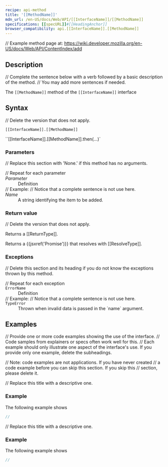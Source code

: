 ```yaml
---
recipe: api-method
title: '[[MethodName]]'
mdn_url: /en-US/docs/Web/API/[[InterfaceName]]/[[MethodName]]
specifications: [[specURL]]#[[HeadingAnchor]]
browser_compatibility: api.[[InterfaceName]].[[MethodName]]
---
```


// Example method page at: https://wiki.developer.mozilla.org/en-US/docs/Web/API/ContentIndex/add

## Description

// Complete the sentence below with a verb followed by a basic description of the method.
// You may add more sentences if needed.

The `[[MethodName]]` method of the `[[InterfaceName]]` interface

## Syntax

// Delete the version that does not apply.

`[[InterfaceName]].[[MethodName]]`

``[[InterfaceName]].[[MethodName]].then(...)`

### Parameters

// Replace this section with 'None.' if this method has no arguments.

<dl>
  // Repeat for each parameter
  <dt><em>Parameter</em></dt>
  <dd>Definition</dd>
  // Example: 
  // Notice that a complete sentence is not use here.
  <dt><em>Name</em></dt>
  <dd>A string identifying the item to be added.</dd>
</dl>

### Return value

// Delete the version that does not apply.

Returns a [[ReturnType]].

Returns a {{jsxref('Promise')}} that resolves with [[ResolveType]].

### Exceptions

// Delete this section and its heading if you do not know the exceptions thrown by this method.

<dl>
  // Repeat for each exception
  <dt><code>ErrorName</code></dt>
  <dd>Definition</dd>
  // Example: 
  // Notice that a complete sentence is not use here.
  <dt><code>TypeError</code></dt>
  <dd>Thrown when invalid data is passed in the `name` argument.</dd>
</dl>

## Examples

// Provide one or more code examples showing the use of the interface.
// Code samples from explainers or specs often work well for this.
// Each example should only illustrate one aspect of the interface's use. If you provide only one example, delete the subheadings.

// Note: code examples are not applications. If you have never created
// a code example before you can skip this section. If you skip this
// section, please delete it.

// Replace this title with a descriptive one.

### Example

The following example shows

```js
//
```

// Replace this title with a descriptive one.

### Example

The following example shows

```js
//
```
